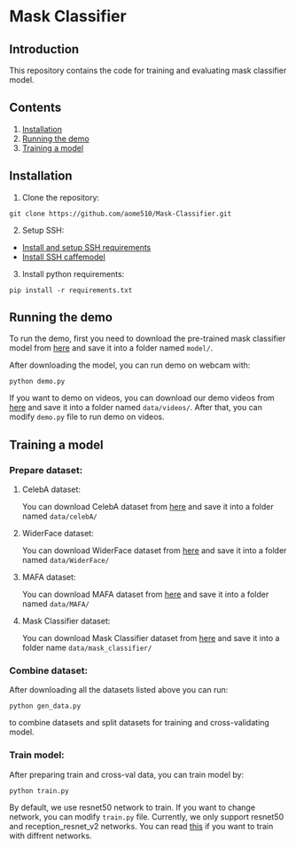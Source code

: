 # Mask Classifier

## Introduction

This repository contains the code for training and evaluating mask classifier model.

## Contents

1. [Installation](#install)
2. [Running the demo](#demo)
3. [Training a model](#train)

<a name="install"></a>
## Installation
1. Clone the repository:
```
git clone https://github.com/aome510/Mask-Classifier.git
```
2. Setup SSH:
* [Install and setup SSH requirements](./lib/SSH/README.md#installation)
* [Install SSH caffemodel](./lib/SSH/README.md#demo)
3. Install python requirements:
```
pip install -r requirements.txt
```

<a name="demo"></a>
## Running the demo
To run the demo, first you need to download the pre-trained mask classifier model from [here](https://drive.google.com/drive/folders/1twHxN7oIIjFDQQ3VQyb9bsd6oVjRubW4) and save it into a folder named ```model/```.

After downloading the model, you can run demo on webcam with:
```
python demo.py
```
If you want to demo on videos, you can download our demo videos from [here](https://drive.google.com/drive/folders/1PSw1eDErcjLaOkIUxYXbLEacBNdaMjHQ) and save it into a folder named ```data/videos/```. After that, you can modify ```demo.py``` file to run demo on videos.

<a name="train"></a>
## Training a model

### Prepare dataset:

1. CelebA dataset:

    You can download CelebA dataset from [here](https://www.kaggle.com/jessicali9530/celeba-dataset) and save it into a folder named ```data/celebA/```

2. WiderFace dataset:
    
    You can download WiderFace dataset from [here](https://drive.google.com/open?id=16a0TSvPI_3up7tbblxTHxXj5hZ9N7RyH) and save it into a folder named ```data/WiderFace/```
3. MAFA dataset:
    
    You can download MAFA dataset from [here](https://drive.google.com/drive/folders/1nbtM1n0--iZ3VVbNGhocxbnBGhMau_OG) and save it into a folder named ```data/MAFA/```
4. Mask Classifier dataset:
    
    You can download Mask Classifier dataset from [here](https://drive.google.com/open?id=1goKcsB8TQ0hWUzg3DymQyR2S8da186kY) and save it into a folder name ```data/mask_classifier/```

### Combine dataset:
After downloading all the datasets listed above you can run:
```
python gen_data.py
```
to combine datasets and split datasets for training and cross-validating model.

### Train model:

After preparing train and cross-val data, you can train model by:
```
python train.py
```
By default, we use resnet50 network to train. If you want to change network, you can modify ```train.py``` file. Currently, we only support resnet50 and reception_resnet_v2 networks. You can read [this](https://keras.io/applications/) if you want to train with diffrent networks.